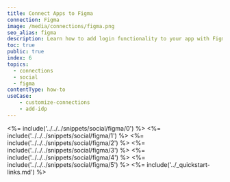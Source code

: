 ```yaml
---
title: Connect Apps to Figma
connection: Figma
image: /media/connections/figma.png
seo_alias: figma
description: Learn how to add login functionality to your app with Figma. You will need to obtain a Client ID and Client Secret for Figma.
toc: true
public: true
index: 6
topics:
  - connections
  - social
  - figma
contentType: how-to
useCase:
    - customize-connections
    - add-idp
---
```

<%= include('../../../snippets/social/figma/0') %> 
<%= include('../../../snippets/social/figma/1') %> 
<%= include('../../../snippets/social/figma/2') %> 
<%= include('../../../snippets/social/figma/3') %> 
<%= include('../../../snippets/social/figma/4') %> 
<%= include('../../../snippets/social/figma/5') %> 
<%= include('../_quickstart-links.md') %>
